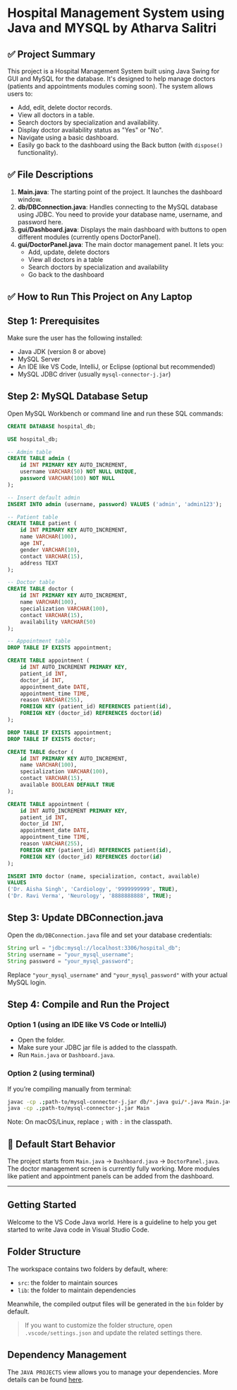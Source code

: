 # Hospital Management System using Java and MYSQL by Atharva Salitri

## ✅ Project Summary
This project is a Hospital Management System built using Java Swing for GUI and MySQL for the database. It's designed to help manage doctors (patients and appointments modules coming soon). The system allows users to:
- Add, edit, delete doctor records.
- View all doctors in a table.
- Search doctors by specialization and availability.
- Display doctor availability status as "Yes" or "No".
- Navigate using a basic dashboard.
- Easily go back to the dashboard using the Back button (with `dispose()` functionality).

## ✅ File Descriptions
1. **Main.java**: The starting point of the project. It launches the dashboard window.
2. **db/DBConnection.java**: Handles connecting to the MySQL database using JDBC. You need to provide your database name, username, and password here.
3. **gui/Dashboard.java**: Displays the main dashboard with buttons to open different modules (currently opens DoctorPanel).
4. **gui/DoctorPanel.java**: The main doctor management panel. It lets you:
   - Add, update, delete doctors
   - View all doctors in a table
   - Search doctors by specialization and availability
   - Go back to the dashboard

## ✅ How to Run This Project on Any Laptop
## Step 1: Prerequisites
Make sure the user has the following installed:
- Java JDK (version 8 or above)
- MySQL Server
- An IDE like VS Code, IntelliJ, or Eclipse (optional but recommended)
- MySQL JDBC driver (usually `mysql-connector-j.jar`)

## Step 2: MySQL Database Setup
Open MySQL Workbench or command line and run these SQL commands:
```sql
CREATE DATABASE hospital_db;

USE hospital_db;

-- Admin table
CREATE TABLE admin (
    id INT PRIMARY KEY AUTO_INCREMENT,
    username VARCHAR(50) NOT NULL UNIQUE,
    password VARCHAR(100) NOT NULL
);

-- Insert default admin
INSERT INTO admin (username, password) VALUES ('admin', 'admin123');

-- Patient table
CREATE TABLE patient (
    id INT PRIMARY KEY AUTO_INCREMENT,
    name VARCHAR(100),
    age INT,
    gender VARCHAR(10),
    contact VARCHAR(15),
    address TEXT
);

-- Doctor table
CREATE TABLE doctor (
    id INT PRIMARY KEY AUTO_INCREMENT,
    name VARCHAR(100),
    specialization VARCHAR(100),
    contact VARCHAR(15),
    availability VARCHAR(50)
);

-- Appointment table
DROP TABLE IF EXISTS appointment;

CREATE TABLE appointment (
    id INT AUTO_INCREMENT PRIMARY KEY,
    patient_id INT,
    doctor_id INT,
    appointment_date DATE,
    appointment_time TIME,
    reason VARCHAR(255),
    FOREIGN KEY (patient_id) REFERENCES patient(id),
    FOREIGN KEY (doctor_id) REFERENCES doctor(id)
);

DROP TABLE IF EXISTS appointment;
DROP TABLE IF EXISTS doctor;

CREATE TABLE doctor (
    id INT PRIMARY KEY AUTO_INCREMENT,
    name VARCHAR(100),
    specialization VARCHAR(100),
    contact VARCHAR(15),
    available BOOLEAN DEFAULT TRUE
);

CREATE TABLE appointment (
    id INT AUTO_INCREMENT PRIMARY KEY,
    patient_id INT,
    doctor_id INT,
    appointment_date DATE,
    appointment_time TIME,
    reason VARCHAR(255),
    FOREIGN KEY (patient_id) REFERENCES patient(id),
    FOREIGN KEY (doctor_id) REFERENCES doctor(id)
);

INSERT INTO doctor (name, specialization, contact, available)
VALUES 
('Dr. Aisha Singh', 'Cardiology', '9999999999', TRUE),
('Dr. Ravi Verma', 'Neurology', '8888888888', TRUE);
```

## Step 3: Update DBConnection.java
Open the `db/DBConnection.java` file and set your database credentials:
```java
String url = "jdbc:mysql://localhost:3306/hospital_db";
String username = "your_mysql_username";
String password = "your_mysql_password";
```
Replace `"your_mysql_username"` and `"your_mysql_password"` with your actual MySQL login.

## Step 4: Compile and Run the Project
### Option 1 (using an IDE like VS Code or IntelliJ)
- Open the folder.
- Make sure your JDBC jar file is added to the classpath.
- Run `Main.java` or `Dashboard.java`.

### Option 2 (using terminal)
If you’re compiling manually from terminal:
```bash
javac -cp .;path-to/mysql-connector-j.jar db/*.java gui/*.java Main.java
java -cp .;path-to/mysql-connector-j.jar Main
```
Note: On macOS/Linux, replace `;` with `:` in the classpath.

## 🏁 Default Start Behavior
The project starts from `Main.java` → `Dashboard.java` → `DoctorPanel.java`. The doctor management screen is currently fully working. More modules like patient and appointment panels can be added from the dashboard.

---



## Getting Started

Welcome to the VS Code Java world. Here is a guideline to help you get started to write Java code in Visual Studio Code.

## Folder Structure

The workspace contains two folders by default, where:

- `src`: the folder to maintain sources
- `lib`: the folder to maintain dependencies

Meanwhile, the compiled output files will be generated in the `bin` folder by default.

> If you want to customize the folder structure, open `.vscode/settings.json` and update the related settings there.

## Dependency Management

The `JAVA PROJECTS` view allows you to manage your dependencies. More details can be found [here](https://github.com/microsoft/vscode-java-dependency#manage-dependencies).
